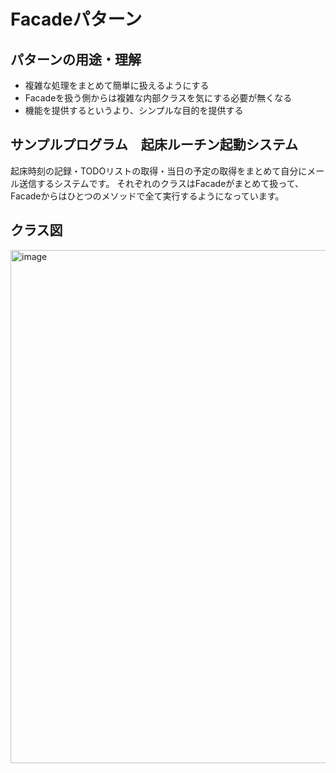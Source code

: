 # Facadeパターン
## パターンの用途・理解
- 複雑な処理をまとめて簡単に扱えるようにする
- Facadeを扱う側からは複雑な内部クラスを気にする必要が無くなる
- 機能を提供するというより、シンプルな目的を提供する

## サンプルプログラム　起床ルーチン起動システム
起床時刻の記録・TODOリストの取得・当日の予定の取得をまとめて自分にメール送信するシステムです。
それぞれのクラスはFacadeがまとめて扱って、Facadeからはひとつのメソッドで全て実行するようになっています。

## クラス図

<img width="821" alt="image" src="https://github.com/user-attachments/assets/c550326f-5dde-4120-95b7-ca464f76b72e" />
